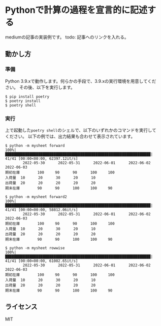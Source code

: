 # Pythonで計算の過程を宣言的に記述する

mediumの記事の実装例です。
todo: 記事へのリンクを入れる。

## 動かし方

### 準備

Python 3.9.xで動作します。何らかの手段で、3.9.xの実行環境を用意してください。
その後、以下を実行します。

```shell
$ pip install poetry
$ poetry install
$ poetry shell
```

### 実行

上で起動した`poetry shell`のシェルで、以下のいずれかのコマンドを実行してください。
以下の例では、出力結果も合わせて表示されています。

```shell
$ python -m mysheet forward
100%|██████████████████████████████████████████████████████████████████| 41/41 [00:00<00:00, 62397.12it/s]
        2022-05-30      2022-05-31      2022-06-01      2022-06-02      2022-06-03
期初在庫        100     90      90      100     100
入荷量  10      20      30      20      10
出荷量  20      20      20      20      20
期末在庫        90      90      100     100     90
```

```shell
$ python -m mysheet forward2
100%|██████████████████████████████████████████████████████████████████| 41/41 [00:00<00:00, 58812.06it/s]
        2022-05-30      2022-05-31      2022-06-01      2022-06-02      2022-06-03
期初在庫        100     90      90      100     100
入荷量  10      20      30      20      10
出荷量  20      20      20      20      20
期末在庫        90      90      100     100     90
```

```shell
$ python -m mysheet rowwise
100%|██████████████████████████████████████████████████████████████████| 41/41 [00:00<00:00, 61002.65it/s]
        2022-05-30      2022-05-31      2022-06-01      2022-06-02      2022-06-03
期初在庫        100     90      90      100     100
入荷量  10      20      30      20      10
出荷量  20      20      20      20      20
期末在庫        90      90      100     100     90
```

## ライセンス
MIT
